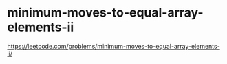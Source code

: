 # minimum-moves-to-equal-array-elements-ii

https://leetcode.com/problems/minimum-moves-to-equal-array-elements-ii/

